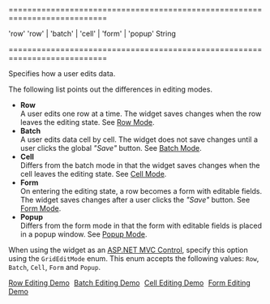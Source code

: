 <!--**
/*-------------------------------------------
    Auto-generated file. Do not modify.
-------------------------------------------

**-->
===========================================================================
<!--default-->'row'<!--/default-->
<!--acceptValues-->'row' | 'batch' | 'cell' | 'form' | 'popup'<!--/acceptValues-->
<!--type-->String<!--/type-->
===========================================================================

<!--shortDescription-->
Specifies how a user edits data.
<!--/shortDescription-->

<!--fullDescription-->
The following list points out the differences in editing modes.

- **Row**       
A user edits one row at a time. The widget saves changes when the row leaves the editing state. See [Row Mode](/Documentation/Guide/Widgets/DataGrid/Data_Editing/#Editing_in_UI/Row_Mode).
- **Batch**     
A user edits data cell by cell. The widget does not save changes until a user clicks the global *"Save"* button. See [Batch Mode](/Documentation/Guide/Widgets/DataGrid/Data_Editing/#Editing_in_UI/Batch_Mode).
- **Cell**      
Differs from the batch mode in that the widget saves changes when the cell leaves the editing state. See [Cell Mode](/Documentation/Guide/Widgets/DataGrid/Data_Editing/#Editing_in_UI/Cell_Mode).
- **Form**      
On entering the editing state, a row becomes a form with editable fields. The widget saves changes after a user clicks the *"Save"* button. See [Form Mode](/Documentation/Guide/Widgets/DataGrid/Data_Editing/#Editing_in_UI/Form_Mode).
- **Popup**     
Differs from the form mode in that the form with editable fields is placed in a popup window. See [Popup Mode](/Documentation/Guide/Widgets/DataGrid/Data_Editing/#Editing_in_UI/Popup_Mode).

When using the widget as an [ASP.NET MVC Control](/Documentation/Guide/ASP.NET_MVC_Controls/Fundamentals/), specify this option using the `GridEditMode` enum. This enum accepts the following values: `Row`, `Batch`, `Cell`, `Form` and `Popup`.

<a href="https://js.devexpress.com/Demos/WidgetsGallery/Demo/Data_Grid/RowEditingAndEditingEvents/jQuery/Light/" class="button orange small fix-width-155" style="margin-right:5px; width:100px" target="_blank">Row Editing Demo</a>
<a href="https://js.devexpress.com/Demos/WidgetsGallery/Demo/Data_Grid/BatchEditing/jQuery/Light/" class="button orange small fix-width-155" style="margin-right:5px; width:100px" target="_blank">Batch Editing Demo</a>
<a href="https://js.devexpress.com/Demos/WidgetsGallery/Demo/Data_Grid/CellEditingAndEditingAPI/jQuery/Light/" class="button orange small fix-width-155" style="margin-right:5px; width:100px" target="_blank">Cell Editing Demo</a>
<a href="https://js.devexpress.com/Demos/WidgetsGallery/Demo/Data_Grid/FormEditing/jQuery/Light/" class="button orange small fix-width-155" style="margin-right:5px; width:100px" target="_blank">Form Editing Demo</a>
<!--/fullDescription-->